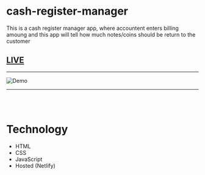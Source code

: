 # cash-register-manager
 This is a cash register manager app, where accountent enters billing amoung and this app will tell how much notes/coins should be return to the customer


## [LIVE](https://nk-cash-register-manager.netlify.app/)

---

![Demo](/icons/app-ss.png)

---
<br/>
<br/>

# Technology

- HTML
- CSS
- JavaScript
- Hosted (Netlify)
